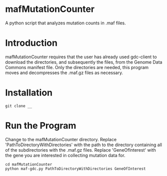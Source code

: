 # mafMutationCounter
A python script that analyzes mutation counts in .maf files.

# Introduction
mafMutationCounter requires that the user has already used gdc-client to download the directories, and subsequently the files, from the Genome Data Commons manifest file. Only the directories are needed, this program moves and decompresses the .maf.gz files as necessary.

# Installation
```
git clone __
```

# Run the Program
Change to the mafMutationCounter directory.
Replace 'PathToDirectoryWithDirectories' with the path to the directory containing all of the subdirectories with the .maf.gz files.
Replace 'GeneOfInterest' with the gene you are interested in collecting mutation data for.
```
cd mafMutationCounter
python maf-gdc.py PathToDirectoryWithDirectories GeneOfInterest
```
